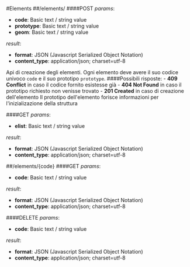 #Elements
##/elements/
####POST
_params_:

- **code**: Basic text / string value
- **prototype**: Basic text / string value
- **geom**: Basic text / string value

_result_:

- **format**: JSON (Javascript Serialized Object Notation)
- **content_type**: application/json; charset=utf-8

Api di creazione degli elementi. Ogni elemento deve avere il suo codice univoco `code` e il suo prototipo `prototype`. ####Possibili risposte: - **409 Conflict** in caso il codice fornito esistesse già - **404 Not Found** in caso il prototipo richiesto non venisse trovato - **201 Created** in caso di creazione dell'elemento Il prototipo dell'elemento forisce informazioni per l'inizializazione della struttura 

####GET
_params_:

- **elist**: Basic text / string value

_result_:

- **format**: JSON (Javascript Serialized Object Notation)
- **content_type**: application/json; charset=utf-8


##/elements/{code}
####GET
_params_:

- **code**: Basic text / string value

_result_:

- **format**: JSON (Javascript Serialized Object Notation)
- **content_type**: application/json; charset=utf-8

####DELETE
_params_:

- **code**: Basic text / string value

_result_:

- **format**: JSON (Javascript Serialized Object Notation)
- **content_type**: application/json; charset=utf-8


